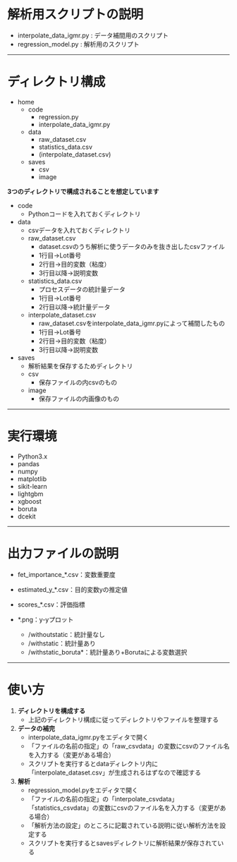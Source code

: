 # 解析用スクリプトの説明  
- interpolate_data_igmr.py : データ補間用のスクリプト
- regression_model.py : 解析用のスクリプト

---

# ディレクトリ構成
- home
    - code
        - regression.py
        - interpolate_data_igmr.py
    - data
        - raw_dataset.csv
        - statistics_data.csv
        - (interpolate_dataset.csv)
    - saves
        - csv
        - image

**3つのディレクトリで構成されることを想定しています**

- code
    - Pythonコードを入れておくディレクトリ
- data
    - csvデータを入れておくディレクトリ
    - raw_dataset.csv
        - dataset.csvのうち解析に使うデータのみを抜き出したcsvファイル
        - 1行目->Lot番号
        - 2行目->目的変数（粘度）
        - 3行目以降->説明変数
    - statistics_data.csv
        - プロセスデータの統計量データ
        - 1行目->Lot番号
        - 2行目以降->統計量データ
    - interpolate_dataset.csv
        - raw_dataset.csvをinterpolate_data_igmr.pyによって補間したもの
        - 1行目->Lot番号
        - 2行目->目的変数（粘度）
        - 3行目以降->説明変数
- saves
    - 解析結果を保存するためディレクトリ
    - csv
        - 保存ファイルの内csvのもの
    - image
        - 保存ファイルの内画像のもの

***

# 実行環境
- Python3.x
- pandas
- numpy
- matplotlib
- sikit-learn
- lightgbm
- xgboost
- boruta
- dcekit

***

# 出力ファイルの説明
- fet_importance_*.csv：変数重要度
- estimated_y_*.csv：目的変数yの推定値
- scores_*.csv：評価指標
- *.png：y-yプロット

    - /withoutstatic：統計量なし
    - /withstatic：統計量あり
    - /withstatic_boruta*：統計量あり+Borutaによる変数選択

***

# 使い方
1. **ディレクトリを構成する**
    - 上記のディレクトリ構成に従ってディレクトリやファイルを整理する
2. **データの補完**
    - interpolate_data_igmr.pyをエディタで開く
    - 「ファイルの名前の指定」の「raw_csvdata」の変数にcsvのファイル名を入力する（変更がある場合）
    - スクリプトを実行するとdataディレクトリ内に「interpolate_dataset.csv」が生成されるはずなので確認する
3. **解析**
    - regression_model.pyをエディタで開く
    - 「ファイルの名前の指定」の「interpolate_csvdata」「statistics_csvdata」の変数にcsvのファイル名を入力する（変更がある場合）
    - 「解析方法の設定」のところに記載されている説明に従い解析方法を設定する
    - スクリプトを実行するとsavesディレクトリに解析結果が保存されている
